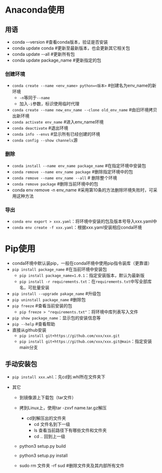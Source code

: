 # Anaconda使用

## 用语

- conda --version #查看conda版本，验证是否安装
- conda update conda #更新至最新版本，也会更新其它相关包
- conda update --all #更新所有包
- conda update package_name #更新指定的包

### 创建环境

- `conda create --name <env_name> python=<版本>` #创建名为env_name的新环境
  - `-n`等同于`--name`
  - 加入`-i`参数，标识使用临时代理
- `conda create --name new_env_name --clone old_env_name` #由旧环境拷贝出新环境
- `conda activate env_name` #进入env_name环境
- `conda deactivate` #退出环境
- `conda info --envs` #显示所有已经创建的环境
- `conda config --show channels`源

### 删除

- `conda install --name env_name package_name` #在指定环境中安装包
- `conda remove --name env_name package` #删除指定环境中的包
- `conda remove --name env_name --all` # 删除整个环境 
- `conda remove package` #删除当前环境中的包
- conda env remove -n env_name #采用第10条的方法删除环境失败时，可采用这种方法

###  导出

- `conda env export > xxx.yaml`：将环境中安装的包及版本号导入xxx.yaml中
- `conda env create -f xxx.yaml`：根据xxx.yaml安装相应conda环境

# Pip使用

- conda环境中默认装pip，一般在conda环境中使用pip指令装库（更靠谱）
- `pip install package_name` #在当前环境中安装包
  - `pip install package_name=1.0.1`：指定安装版本，默认为最新版
  - `pip install -r requirements.txt`：在`requirements.txt`中写全部库名，可批量安装
- `pip install --upgrade pakage_name` #升级包
- `pip uninstall package_name` #删除包
- `pip freeze` #查看当前安装的包
  - `pip freeze > "requirements.txt"`：将环境中库列表写入文件
- `pip show package_name`：显示包的安装信息等
- `pip --help` #查看帮助
- 直接从github安装
  - `pip install git+https://github.com/xxx/xxx.git`
  - `pip install git+https://github.com/xxx/xxx.git@main`：指定安装main分支


## 手动安装包

- `pip install xxx.whl`：先cd到.whl所在文件夹下

- 其它

  - 到镜像源上下载包（tar文件）

  - 拷到Linux上，使用tar -zxvf name.tar.gz解压
    - cd到解压出的文件夹
      - cd 文件名到下一级
      - ls 查看当前路径下有哪些文件和文件夹
      - cd .. 回到上一级

  - python3 setup.py build

  - python3 setup.py install


  - sudo rm 文件夹 -rf sud #删除文件夹及其内部所有文件